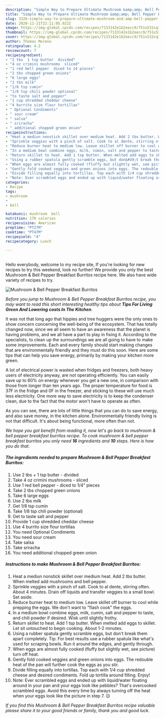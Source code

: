 ```yaml
---
description: "Simple Way to Prepare Ultimate Mushroom &amp;amp; Bell Pepper Breakfast Burritos"
title: "Simple Way to Prepare Ultimate Mushroom &amp;amp; Bell Pepper Breakfast Burritos"
slug: 3326-simple-way-to-prepare-ultimate-mushroom-and-amp-bell-pepper-breakfast-burritos
date: 2020-11-21T22:11:05.922Z
image: https://img-global.cpcdn.com/recipes/7133142e1b2eecc9/751x532cq70/mushroom-bell-pepper-breakfast-burritos-recipe-main-photo.jpg
thumbnail: https://img-global.cpcdn.com/recipes/7133142e1b2eecc9/751x532cq70/mushroom-bell-pepper-breakfast-burritos-recipe-main-photo.jpg
cover: https://img-global.cpcdn.com/recipes/7133142e1b2eecc9/751x532cq70/mushroom-bell-pepper-breakfast-burritos-recipe-main-photo.jpg
author: Thomas Moreno
ratingvalue: 4.2
reviewcount: 7
recipeingredient:
- "2 tbs  1 tsp butter  divided"
- "4 oz crimini mushrooms  sliced"
- "1 red bell pepper  diced to 14 pieces"
- "2 tbs chopped green onions"
- "6 large eggs"
- "2 tbs milk"
- "1/8 tsp cumin"
- "1/8 tsp chili powder optional"
- "to taste salt and pepper"
- "1 cup shredded cheddar cheese"
- "4 burrito size flour tortillas"
- " Optional Condiments"
- " sour cream"
- " salsa"
- " sriracha"
- " additional chopped green onion"
recipeinstructions:
- "Heat a mediun nonstick skillet over medium heat. Add 2 tbs butter. When melted add mushrooms and bell pepper."
- "Sprinkle veggies with a pinch of salt. Cook to al dente, stirring often. About 4 minutes. Drain off liquids and transfer veggies to a small bowl. Set aside."
- "Reduce burner heat to medium low. Leave skillet off burner to cool while prepping the eggs. We don&#39;t want to &#34;flash cook&#34; the eggs."
- "In a medium bowl combine eggs, milk, cumin, salt and pepper to taste, and chili powder if desired. Wisk until slightly frothy."
- "Return skillet to heat. Add 1 tsp butter. When melted add eggs to skillet. Let sit untouched to begin cooking. About 1-2 minutes."
- "Using a rubber spatula gently scramble eggs, but don&#39;t break them apart completely. Tip: For best results use a rubber spatula like what&#39;s used for scraping bowls. Run it around the edges, and gently through."
- "When eggs are almost fully cooked (fluffy but slightly wet, see picture) turn off heat."
- "Gently fold cooked veggies and green onions into eggs. The redouble heat of the pan will further cook the eggs as you stir."
- "Divide filling equally into tortillas. Top each with 1/4 cup shredded cheese and desired condiments. Fold up tortilla around filling. Enjoy!"
- "Note: Ever scrambled eggs and ended up with liquid/water floating around in your pan and your eggs look like pebbles? That&#39;s overcooked scrambled eggs. Avoid this every time by always turning off the heat when your eggs look like the picture in step 7. 😉"
categories:
- Recipe
tags:
- mushroom
- 
- bell

katakunci: mushroom  bell 
nutrition: 170 calories
recipecuisine: American
preptime: "PT27M"
cooktime: "PT47M"
recipeyield: "4"
recipecategory: Lunch

---
```

<br>
Hello everybody, welcome to my recipe site, If you're looking for new recipes to try this weekend, look no further! We provide you only the best Mushroom &amp; Bell Pepper Breakfast Burritos recipe here. We also have wide variety of recipes to try.
<br>


![Mushroom &amp; Bell Pepper Breakfast Burritos](https://img-global.cpcdn.com/recipes/7133142e1b2eecc9/751x532cq70/mushroom-bell-pepper-breakfast-burritos-recipe-main-photo.jpg)

<i>Before you jump to Mushroom &amp; Bell Pepper Breakfast Burritos recipe, you may want to read this short interesting healthy tips about 
<strong>Tips For Living Green And Lowering costs In The Kitchen</strong>.</i>
</br>

It was not that long ago that hippies and tree huggers were the only ones to show concern concerning the well-being of the ecosystem. That has totally changed now, since we all seem to have an awareness that the planet is having problems, and we all have a part to play in fixing it. According to the specialists, to clean up the surroundings we are all going to have to make some improvements. Each and every family should start making changes that are environmentally friendly and they must do this soon. Here are some tips that can help you save energy, primarily by making your kitchen more green.

A lot of electrical power is wasted when fridges and freezers, both heavy users of electricity anyway, are not operating efficiently. You can easily save up to 60% on energy whenever you get a new one, in comparison with those from longer than ten years ago. The proper temperature for food is 37F in the fridge and 0F in the freezer, and sticking to these will use much less electricity. One more way to save electricity is to keep the condenser clean, due to the fact that the motor won't have to operate as often.

As you can see, there are lots of little things that you can do to save energy, and also save money, in the kitchen alone. Environmentally friendly living is not that difficult. It's about being functional, more often than not.


<i>We hope you got benefit from reading it, now let's go back to mushroom &amp; bell pepper breakfast burritos recipe. To cook mushroom &amp; bell pepper breakfast burritos you only need <strong>16</strong> ingredients and <strong>10</strong> steps. Here is how you do that.
</i>

##### The ingredients needed to prepare Mushroom &amp; Bell Pepper Breakfast Burritos:

1. Use 2 tbs + 1 tsp butter - divided
1. Take 4 oz crimini mushrooms - sliced
1. Use 1 red bell pepper - diced to 1/4&#34; pieces
1. Take 2 tbs chopped green onions
1. Take 6 large eggs
1. Use 2 tbs milk
1. Get 1/8 tsp cumin
1. Take 1/8 tsp chili powder (optional)
1. Get to taste salt and pepper
1. Provide 1 cup shredded cheddar cheese
1. Use 4 burrito size flour tortillas
1. You need  Optional Condiments
1. You need  sour cream
1. Take  salsa
1. Take  sriracha
1. You need  additional chopped green onion


##### Instructions to make Mushroom &amp; Bell Pepper Breakfast Burritos:

1. Heat a mediun nonstick skillet over medium heat. Add 2 tbs butter. When melted add mushrooms and bell pepper.
1. Sprinkle veggies with a pinch of salt. Cook to al dente, stirring often. About 4 minutes. Drain off liquids and transfer veggies to a small bowl. Set aside.
1. Reduce burner heat to medium low. Leave skillet off burner to cool while prepping the eggs. We don&#39;t want to &#34;flash cook&#34; the eggs.
1. In a medium bowl combine eggs, milk, cumin, salt and pepper to taste, and chili powder if desired. Wisk until slightly frothy.
1. Return skillet to heat. Add 1 tsp butter. When melted add eggs to skillet. Let sit untouched to begin cooking. About 1-2 minutes.
1. Using a rubber spatula gently scramble eggs, but don&#39;t break them apart completely. Tip: For best results use a rubber spatula like what&#39;s used for scraping bowls. Run it around the edges, and gently through.
1. When eggs are almost fully cooked (fluffy but slightly wet, see picture) turn off heat.
1. Gently fold cooked veggies and green onions into eggs. The redouble heat of the pan will further cook the eggs as you stir.
1. Divide filling equally into tortillas. Top each with 1/4 cup shredded cheese and desired condiments. Fold up tortilla around filling. Enjoy!
1. Note: Ever scrambled eggs and ended up with liquid/water floating around in your pan and your eggs look like pebbles? That&#39;s overcooked scrambled eggs. Avoid this every time by always turning off the heat when your eggs look like the picture in step 7. 😉


<i>If you find this Mushroom &amp; Bell Pepper Breakfast Burritos recipe valuable please share it to your good friends or family, thank you and good luck.</i>

